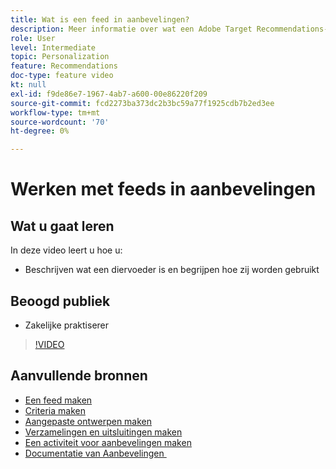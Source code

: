 ```yaml
---
title: Wat is een feed in aanbevelingen?
description: Meer informatie over wat een Adobe Target Recommendations-feed is en hoe deze wordt gebruikt
role: User
level: Intermediate
topic: Personalization
feature: Recommendations
doc-type: feature video
kt: null
exl-id: f9de86e7-1967-4ab7-a600-00e86220f209
source-git-commit: fcd2273ba373dc2b3bc59a77f1925cdb7b2ed3ee
workflow-type: tm+mt
source-wordcount: '70'
ht-degree: 0%

---
```


# Werken met feeds in aanbevelingen

## Wat u gaat leren

In deze video leert u hoe u:

* Beschrijven wat een diervoeder is en begrijpen hoe zij worden gebruikt

## Beoogd publiek

* Zakelijke praktiserer

>[!VIDEO](https://video.tv.adobe.com/v/27695?quality=12)

## Aanvullende bronnen

* [Een feed maken](create-a-feed.md)
* [Criteria maken](create-criteria.md)
* [Aangepaste ontwerpen maken](create-custom-designs.md)
* [Verzamelingen en uitsluitingen maken](create-collections-and-exclusions.md)
* [Een activiteit voor aanbevelingen maken](create-a-recommendations-activity.md)
* [&#x200B; Documentatie van Aanbevelingen &#x200B;](https://experienceleague.adobe.com/docs/target/using/recommendations/recommendations.html?lang=nl-NL)
